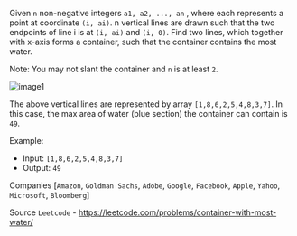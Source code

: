 Given `n` non-negative integers `a1, a2, ..., an` , where each represents a point at coordinate `(i, ai)`. n vertical lines are drawn such that the two endpoints of line i is at `(i, ai)` and `(i, 0)`. Find two lines, which together with x-axis forms a container, such that the container contains the most water.

Note: You may not slant the container and `n` is at least `2`.

![image1](https://s3-lc-upload.s3.amazonaws.com/uploads/2018/07/17/question_11.jpg)

The above vertical lines are represented by array `[1,8,6,2,5,4,8,3,7]`. In this case, the max area of water (blue section) the container can contain is `49`.

Example:

- Input: `[1,8,6,2,5,4,8,3,7]`
- Output: `49`

Companies [`Amazon`, `Goldman Sachs`, `Adobe`, `Google`, `Facebook`, `Apple`, `Yahoo`, `Microsoft`, `Bloomberg`]

Source `Leetcode` - https://leetcode.com/problems/container-with-most-water/